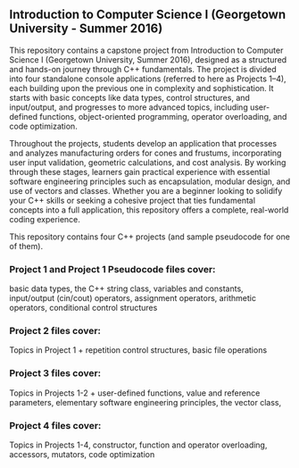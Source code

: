 ## Introduction to Computer Science I (Georgetown University - Summer 2016)

This repository contains a capstone project from Introduction to Computer Science I (Georgetown University, Summer 2016), designed as a structured and hands-on journey through C++ fundamentals. The project is divided into four standalone console applications (referred to here as Projects 1–4), each building upon the previous one in complexity and sophistication. It starts with basic concepts like data types, control structures, and input/output, and progresses to more advanced topics, including user-defined functions, object-oriented programming, operator overloading, and code optimization.

Throughout the projects, students develop an application that processes and analyzes manufacturing orders for cones and frustums, incorporating user input validation, geometric calculations, and cost analysis. By working through these stages, learners gain practical experience with essential software engineering principles such as encapsulation, modular design, and use of vectors and classes. Whether you are a beginner looking to solidify your C++ skills or seeking a cohesive project that ties fundamental concepts into a full application, this repository offers a complete, real-world coding experience.


This repository contains four C++ projects (and sample pseudocode for one of them).

### Project 1 and Project 1 Pseudocode files cover:
basic data types, the C++ string class, variables and constants, input/output (cin/cout) operators,
assignment operators, arithmetic operators, conditional control structures

### Project 2 files cover:
Topics in Project 1 + repetition control structures, basic file operations

### Project 3 files cover:
Topics in Projects 1-2 + user-defined functions, value and reference parameters,
elementary software engineering principles,  the vector class,

### Project 4 files cover:
Topics in Projects 1-4, constructor, function and operator overloading, accessors, mutators, code optimization

